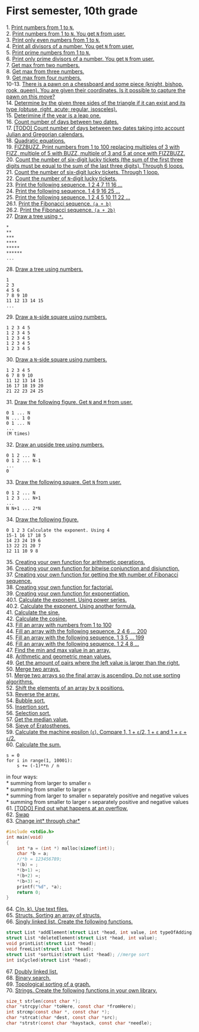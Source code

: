 # First semester, 10th grade    
1\. [Print numbers from 1 to `N`.](1.c)  
2\. [Print numbers from 1 to `N`. You get `N` from user.](2.c)  
3\. [Print only even numbers from 1 to `N`.](3.c)  
4\. [Print all divisors of a number. You get `N` from user.](4.c)  
5\. [Print prime numbers from 1 to `N`.](5.c)  
6\. [Print only prime divisors of a number. You get `N` from user.](6.c)  
7\. [Get max from two numbers.](7.c)  
8\. [Get max from three numbers.](8.c)  
9\. [Get max from four numbers.](9.c)  
10-13. [There is a pawn on a chessboard and some piece (knight, bishop, rook, queen). You are given their coordinates. Is it possible to capture the pawn on this move?](10-13.c)  
14\. [Determine by the given three sides of the triangle if it can exist and its type (obtuse, right, acute; regular, isosceles).](14.c)  
15\. [Deterimine if the year is a leap one.](15.c)  
16\. [Count number of days between two dates.](16.c)  
17\. [[TODO] Count number of days between two dates taking into account Julian and Gregorian calendars.](17.c)  
18\. [Quadratic equations.](18.c)  
19\. [FIZZBUZZ. Print numbers from 1 to 100 replacing multiples of 3 with FIZZ, multiple of 5 with BUZZ, multiple of 3 and 5 at once with FIZZBUZZ.](19.c)  
20\. [Count the number of six-digit lucky tickets (the sum of the first three digits must be equal to the sum of the last three digits). Through 6 loops.](20.c)  
21\. [Count the number of six-digit lucky tickets. Through 1 loop.](21.c)  
22\. [Count the number of `N`-digit lucky tickets.](22.c)  
23\. [Print the following sequence. 1 2 4 7 11 16 ...](23.c)  
24\. [Print the following sequence. 1 4 9 16 25 ...](24.c)  
25\. [Print the following sequence. 1 2 4 5 10 11 22 ...](25.c)  
26.1\. [Print the Fibonacci sequence. `(a + b)`](26-1.c)  
26.2\. [Print the Fibonacci sequence. `(a + 2b)`](26-2.c)  
27\. [Draw a tree using `*`.](27.c)  
```
*
**
***
****
*****
******
...
```
28\. [Draw a tree using numbers.](28.c)  
```
1
2 3
4 5 6
7 8 9 10
11 12 13 14 15
...
```
29\. [Draw a `N`-side square using numbers.](29.c)
```
1 2 3 4 5
1 2 3 4 5
1 2 3 4 5
1 2 3 4 5
1 2 3 4 5
```  
30\. [Draw a `N`-side square using numbers.](30.c)  
```
1 2 3 4 5
6 7 8 9 10
11 12 13 14 15
16 17 18 19 20
21 22 23 24 25
```
31\. [Draw the following figure. Get `N` and `M` from user.](31.c)  
```
0 1 ... N
N ... 1 0
0 1 ... N
...
(M times)
```
32\. [Draw an upside tree using numbers.](32.c)  
```
0 1 2 ... N
0 1 2 ... N-1
...
0
```
33\. [Draw the following square. Get `N` from user.](33.c)  
```
0 1 2 ... N
1 2 3 ... N+1
...
N N+1 ... 2*N
```
34\. [Draw the following figure.](34.c)  
```
0 1 2 3 Calculate the exponent. Using 4
15-1 16 17 18 5
14 23 24 19 6
13 22 21 20 7
12 11 10 9 8
```
35\. [Creating your own function for arithmetic operations.](35.c)  
36\. [Creating your own function for bitwise conjunction and disjunction.](36.c)  
37\. [Creating your own function for getting the `N`th number of Fibonacci sequence.](37.c)  
38\. [Creating your own function for factorial.](38.c)  
39\. [Creating your own function for exponentiation.](39.c)  
40.1\. [Calculate the exponent. Using power series.](40-1.c)  
40.2\. [Calculate the exponent. Using another formula.](40-0.c)  
41\. [Calculate the sine.](41.c)  
42\. [Calculate the cosine.](42.c)  
43\. [Fill an array with numbers from 1 to 100](43.c)  
44\. [Fill an array with the following sequence. 2 4 6 ... 200](44.c)  
45\. [Fill an array with the following sequence. 1 3 5 ... 199](45.c)  
46\. [Fill an array with the following sequence. 1 2 4 8 ...](46.c)  
47\. [Find the min and max value in an array.](47.c)  
48\. [Arithmetic and geometric mean values.](48.c)  
49\. [Get the amount of pairs where the left value is larger than the right.](49.c)  
50\. [Merge two arrays.](50.c)  
51\. [Merge two arrays so the final array is ascending. Do not use sorting algorithms.](51.c)  
52\. [Shift the elements of an array by `N` positions.](52.c)  
53\. [Reverse the array.](53.c)  
54\. [Bubble sort.](54.c)  
55\. [Insertion sort.](55.c)  
56\. [Selection sort.](56.c)  
57\. [Get the median value.](57.c)  
58\. [Sieve of Eratosthenes.](58.c)  
59\. [Calculate the machine epsilon (`ε`). Compare 1, 1 + `ε`/2, 1 + `ε` and 1 + `ε` + `ε`/2.](59.c)  
60\. [Calculate the sum.](60.c)  
```
s = 0
for i in range(1, 10001):
    s += (-1)**n / n
```
in four ways:  
    * summing from larger to smaller `n`  
    * summing from smaller to larger `n`  
    * summing from larger to smaller `n` separately positive and negative values  
    * summing from smaller to larger `n` separately positive and negative values  
61\. [[TODO] Find out what happens at an overflow.](61.c)  
62\. [Swap](62.c)  
63\. [Change int* through char*](63.c)
```c
#include <stdio.h>
int main(void)
{
    int *a = (int *) malloc(sizeof(int));
    char *b = a;
    //*b = 123456789;
    *(b) = ;
    *(b+1) =;
    *(b+2) =;
    *(b+3) =;
    printf("%d", *a);
    return 0;
}
```  
64\. [C(n, k). Use text files.](64.c)  
65\. [Structs. Sorting an array of structs.](65.c)  
66\. [Singly linked list. Create the following functions.](66.c)  
```c
struct List *addElement(struct List *head, int value, int typeOfAdding); //or 3(2) functions
struct List *deleteElement(struct List *head, int value);
void printList(struct List *head);
void freeList(struct List *head);
struct List *sortList(struct List *head); //merge sort
int isCycled(struct List *head);
```
67\. [Doubly linked list.](67.c)  
68\. [Binary search.](68.c)  
69\. [Topological sorting of a graph.](69.c)  
70\. [Strings. Create the following functions in your own library.](70/main.c)  
```c
size_t strlen(const char *);
char *strcpy(char *toHere, const char *fromHere);
int strcmp(const char *, const char *);
char *strcat(char *dest, const char *src);
char *strstr(const char *haystack, const char *needle);
```